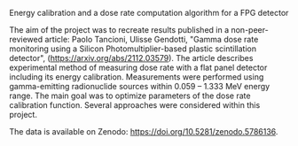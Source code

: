 Energy calibration and a dose rate computation algorithm for a FPG detector

The aim of the project was to recreate results published in a non-peer-reviewed article: Paolo Tancioni, Ulisse Gendotti, "Gamma dose rate monitoring using a Silicon Photomultiplier-based plastic scintillation detector", (https://arxiv.org/abs/2112.03579). The article describes experimental method of measuring dose rate with a flat panel detector including its energy calibration. Measurements were performed using gamma-emitting radionuclide sources within 0.059 – 1.333 MeV energy range. The main goal was to optimize parameters of the dose rate calibration function. Several approaches were considered within this project.

The data is available on Zenodo: https://doi.org/10.5281/zenodo.5786136.
